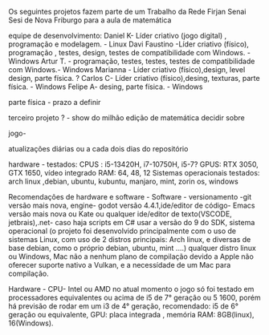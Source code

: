 Os seguintes projetos fazem parte de um Trabalho da Rede Firjan Senai Sesi de Nova Friburgo para a aula de matemática

equipe de desenvolvimento:
Daniel K- Líder criativo (jogo digital) , programação e modelagem. - Linux
Davi Faustino -Líder criativo (físico), programação , testes, design, testes de compatibilidade com Windows. - Windows
Artur T. - programação, testes, testes, testes de compatibilidade com Windows.- Windows
Marianna - Líder criativo (físico),design, level design, parte física. ?
Carlos C- Líder criativo (físico),desing, texturas, parte física. - Windows
Felipe A- desing, parte física. - Windows


parte física - 
prazo a definir


terceiro projeto ? - show do milhão edição de matemática
decidir sobre


jogo-

atualizações diárias ou a cada dois dias do repositório

hardware - testados:
CPUS : i5-13420H, i7-10750H, i5-7?
GPUS: RTX 3050, GTX 1650, vídeo integrado
RAM: 64, 48, 12
Sistemas operacionais testados: arch linux ,debian, ubuntu, kubuntu, manjaro, mint, zorin os, windows

Recomendações de hardware e software -
Software - versionamento -git versão mais nova, engine- godot versão 4.4.1,ide/editor de código- Emacs versão mais nova ou Kate ou qualquer ide/editor de texto(VSCODE, jetbrais),.net- caso haja scripts em C# usar a versão do 9 do SDK, sistema operacional (o projeto foi desenvolvido principalmente com o uso de sistemas Linux, com uso de 2 distros principais: Arch linux, e diversas de base debian, como o próprio debian, ubuntu, mint ....) qualquer distro linux ou Windows, Mac não a nenhum plano de compilação devido a Apple não oferecer suporte nativo a Vulkan, e a necessídade de um Mac para compilação.

Hardware - CPU- Intel ou AMD no atual momento o jogo só foi testado em processadores equivalentes ou acima de i5 de 7° geração ou 5 1600, porém há previsão de rodar em um i3 de 4° geração, recomendado: i5 de 6° geração ou equivalente, GPU: placa integrada , memória RAM: 8GB(linux), 16(Windows).


